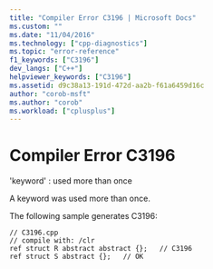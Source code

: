 ```yaml
---
title: "Compiler Error C3196 | Microsoft Docs"
ms.custom: ""
ms.date: "11/04/2016"
ms.technology: ["cpp-diagnostics"]
ms.topic: "error-reference"
f1_keywords: ["C3196"]
dev_langs: ["C++"]
helpviewer_keywords: ["C3196"]
ms.assetid: d9c38a13-191d-472d-aa2b-f61a6459d16c
author: "corob-msft"
ms.author: "corob"
ms.workload: ["cplusplus"]
---
```

# Compiler Error C3196
'keyword' : used more than once  
  
 A keyword was used more than once.  
  
 The following sample generates C3196:  
  
```  
// C3196.cpp  
// compile with: /clr  
ref struct R abstract abstract {};   // C3196  
ref struct S abstract {};   // OK  
```